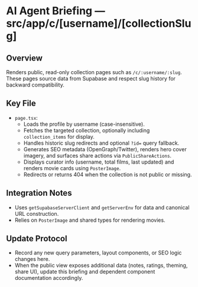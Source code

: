# AI Agent Briefing — src/app/c/[username]/[collectionSlug]

## Overview
Renders public, read-only collection pages such as `/c/:username/:slug`. These pages source data from Supabase and respect slug history for backward compatibility.

## Key File
- `page.tsx`:
  - Loads the profile by username (case-insensitive).
  - Fetches the targeted collection, optionally including `collection_items` for display.
  - Handles historic slug redirects and optional `?id=` query fallback.
  - Generates SEO metadata (OpenGraph/Twitter), renders hero cover imagery, and surfaces share actions via `PublicShareActions`.
  - Displays curator info (username, total films, last updated) and renders movie cards using `PosterImage`.
  - Redirects or returns 404 when the collection is not public or missing.

## Integration Notes
- Uses `getSupabaseServerClient` and `getServerEnv` for data and canonical URL construction.
- Relies on `PosterImage` and shared types for rendering movies.

## Update Protocol
- Record any new query parameters, layout components, or SEO logic changes here.
- When the public view exposes additional data (notes, ratings, theming, share UI), update this briefing and dependent component documentation accordingly.
